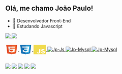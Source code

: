 ## Olá, me chamo João Paulo!


- 🌱 Desenvolvedor Front-End
- 💞️ Estudando Javascript


 <div>
  <a href="https://github.com/joao-p4uluzz">
  <img height="180em" src="https://github-readme-stats.vercel.app/api?username=joao-p4uluzz&show_icons=true&theme=dark&include_all_commits=true&count_private=true"/>
  <img height="180em" src="https://github-readme-stats.vercel.app/api/top-langs/?username=joao-p4uluzz&layout=compact&langs_count=7&theme=dark"/>
</div>


<div style="display: inline_block"><br>
  <img align="center" alt="Jp-HTML" height="30" width="40" src="https://raw.githubusercontent.com/devicons/devicon/master/icons/html5/html5-original.svg">
  <img align="center" alt="Jp-CSS" height="30" width="40" src="https://raw.githubusercontent.com/devicons/devicon/master/icons/css3/css3-original.svg">
  <img align="center" alt="Jp-Js" height="30" width="40" src="https://raw.githubusercontent.com/devicons/devicon/master/icons/javascript/javascript-plain.svg">
  <img align="center" alt="Jp-Js" height="30" width="40" src="https://cdn.jsdelivr.net/gh/devicons/devicon/icons/php/php-original.svg" />
  

  <img align="center" alt="Jp-Mysql" height="30" width="40" src="https://cdn.jsdelivr.net/gh/devicons/devicon/icons/mysql/mysql-original-wordmark.svg" />
  <img align="center" alt="Jp-Mysql" height="30" width="40" src="https://cdn.jsdelivr.net/gh/devicons/devicon/icons/photoshop/photoshop-line.svg" />
</div>

##

<div> 
  <a href="https://www.youtube.com/channel/UCXH68u7fdMFsix5FmHpIdRw" target="_blank"><img src="https://img.shields.io/badge/YouTube-FF0000?style=for-the-badge&logo=youtube&logoColor=white" target="_blank"></a>
  <a href="https://www.instagram.com/jotape_on/" target="_blank"><img src="https://img.shields.io/badge/-Instagram-%23E4405F?style=for-the-badge&logo=instagram&logoColor=white" target="_blank"></a>
 <a href="https://discord.gg/ebhc2JCt" target="_blank"><img src="https://img.shields.io/badge/Discord-7289DA?style=for-the-badge&logo=discord&logoColor=white" target="_blank"></a> 
  <a href = "mailto:jotapeon666@gmail"><img src="https://img.shields.io/badge/-Gmail-%23333?style=for-the-badge&logo=gmail&logoColor=white" target="_blank"></a>
  <a href="https://www.linkedin.com/in/jo%C3%A3o-paulo-santos-de-souza-7a955a185/" target="_blank"><img src="https://img.shields.io/badge/-LinkedIn-%230077B5?style=for-the-badge&logo=linkedin&logoColor=white" target="_blank"></a> 
